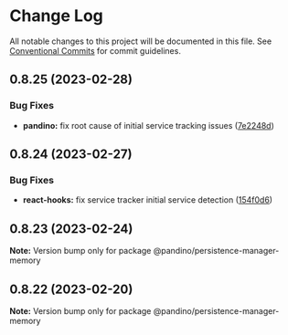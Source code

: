 # Change Log

All notable changes to this project will be documented in this file.
See [Conventional Commits](https://conventionalcommits.org) for commit guidelines.

## 0.8.25 (2023-02-28)

### Bug Fixes

* **pandino:** fix root cause of initial service tracking issues ([7e2248d](https://github.com/BlackBeltTechnology/pandino/commit/7e2248d4eb3f1f1b77af0ced1a53db5e6dfcc465))

## 0.8.24 (2023-02-27)

### Bug Fixes

* **react-hooks:** fix service tracker initial service detection ([154f0d6](https://github.com/BlackBeltTechnology/pandino/commit/154f0d6584f6fd3c25a66ec8b4389f034b431f9e))

## 0.8.23 (2023-02-24)

**Note:** Version bump only for package @pandino/persistence-manager-memory

## 0.8.22 (2023-02-20)

**Note:** Version bump only for package @pandino/persistence-manager-memory
